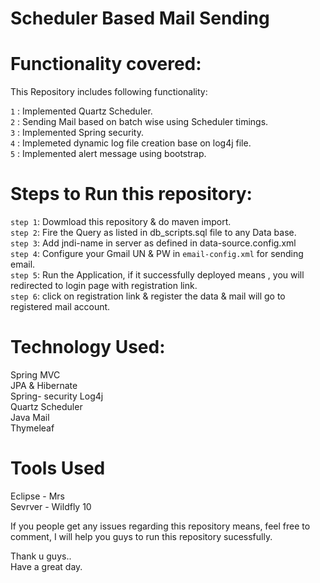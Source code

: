 # Scheduler Based Mail Sending

# Functionality covered:                                                                                                               
This Repository includes following functionality:                                                                                       

`1` : Implemented Quartz Scheduler.                                                                                                    
`2` : Sending Mail based on batch wise using Scheduler timings.                                                                        
`3` : Implemented Spring security.                                                                                                      
`4` : Implemeted dynamic log file creation base on log4j file.                                                                          
`5` : Implemented alert message using bootstrap.                                                                                        

# Steps to Run this repository:                                                                                                         
`step 1`: Dowmload this repository & do maven import.                                                                                   
`step 2`: Fire the Query as listed in db_scripts.sql file to any Data base.                                                             
`step 3`: Add jndi-name in server as defined in data-source.config.xml                                                                  
`step 4`: Configure your Gmail UN & PW in `email-config.xml` for sending email.                                                         
`step 5`: Run the Application, if it successfully deployed means , you will redirected to login page with registration link.            
`step 6`: click on registration link & register the data & mail will go to registered mail account.                                     

# Technology Used:                                                                                            
  Spring MVC                                                                                                                             
  JPA & Hibernate                                                                                                                       
  Spring- security                                                                                                                         Log4j                                                                                                                                 
  Quartz Scheduler                                                                                                                    
  Java Mail                                                                                                                           
  Thymeleaf                                                                                                                           
  
 # Tools Used
 Eclipse - Mrs                                                                                                                        
 Sevrver - Wildfly 10                                                                                                                   


If you people get any issues regarding this repository means, feel free to comment, I will help you guys to run this repository sucessfully.                                                                                                                      

Thank u guys..                                                                                                                      
Have a great day.                                                                                                                       


